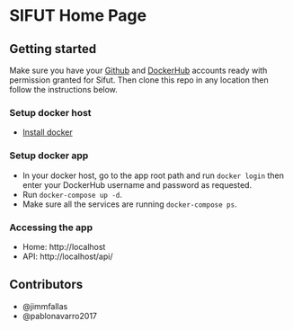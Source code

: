 # SIFUT Home Page

## Getting started

Make sure you have your [Github](https://github.com/) and [DockerHub](https://hub.docker.com/) accounts ready with permission granted for Sifut. Then clone this repo in any location then follow the instructions below.

### Setup docker host
- [Install docker](http://docs.docker.com/installation)

### Setup docker app
- In your docker host, go to the app root path and run ```docker login``` then enter your DockerHub username and password as requested.
- Run ```docker-compose up -d```.
- Make sure all the services are running ```docker-compose ps```.

### Accessing the app
- Home: http://localhost
- API: http://localhost/api/

## Contributors
- @jimmfallas
- @pablonavarro2017
